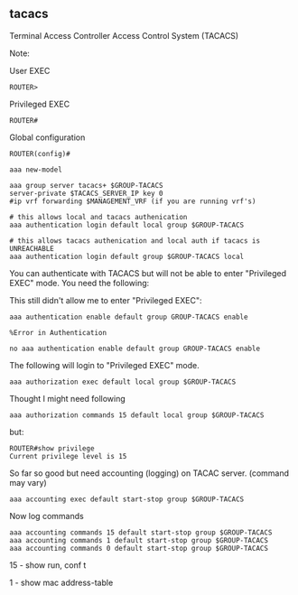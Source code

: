 ## tacacs

Terminal Access Controller Access Control System (TACACS)

Note:

User EXEC
```
ROUTER>
```

Privileged EXEC
```
ROUTER#
```

Global configuration
```
ROUTER(config)#
```


```
aaa new-model

aaa group server tacacs+ $GROUP-TACACS
server-private $TACACS_SERVER_IP key 0
#ip vrf forwarding $MANAGEMENT_VRF (if you are running vrf's)

# this allows local and tacacs authenication
aaa authentication login default local group $GROUP-TACACS

# this allows tacacs authenication and local auth if tacacs is UNREACHABLE
aaa authentication login default group $GROUP-TACACS local
```

You can authenticate with TACACS but will not be able to enter "Privileged EXEC" mode.  You need the following:


This still didn't allow me to enter "Privileged EXEC":
```
aaa authentication enable default group GROUP-TACACS enable

%Error in Authentication

no aaa authentication enable default group GROUP-TACACS enable
```



The following will login to "Privileged EXEC" mode.

```
aaa authorization exec default local group $GROUP-TACACS
```


Thought I might need following
```
aaa authorization commands 15 default local group $GROUP-TACACS
```

but:

```
ROUTER#show privilege
Current privilege level is 15
```

So far so good but need accounting (logging) on TACAC server. (command may vary)
```
aaa accounting exec default start-stop group $GROUP-TACACS
```


Now log commands
```
aaa accounting commands 15 default start-stop group $GROUP-TACACS
aaa accounting commands 1 default start-stop group $GROUP-TACACS
aaa accounting commands 0 default start-stop group $GROUP-TACACS
```

15 - show run, conf t

1  - show mac address-table


